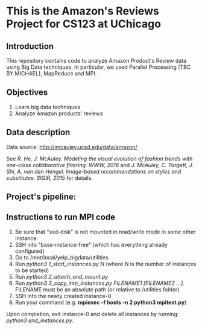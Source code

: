 # This is the Amazon's Reviews Project for CS123 at UChicago

## Introduction

This repository contains code to analyze Amazon Product's Review data using Big Data techniques. In particular, we used Parallel Processing (TBC BY MICHAEL), MapReduce and MPI.

## Objectives

1. Learn big data techniques
2. Analyze Amazon products' reviews

## Data description

Data source: http://jmcauley.ucsd.edu/data/amazon/

See *R. He, J. McAuley. Modeling the visual evolution of fashion trends with one-class collaborative filtering. WWW, 2016* and *J. McAuley, C. Targett, J. Shi, A. van den  Hengel. Image-based recommendations on styles and substitutes. SIGIR, 2015* for details.


## Project's pipeline:


## Instructions to run MPI code

1. Be sure that "ssd-disk" is not mounted in read/write mode in some other instance.
2. SSH into "base-instance-free" (which has everything already configured)
3. Go to /mnt/local/yelp_bigdata/utilities
4. Run *python3 1_start_instances.py N* (where N is the number of instances to be started)
5. Run *python3 2_attach_and_mount.py*
6. Run *python3 3_copy_into_instances.py FILENAME1 [FILENAME2 ...]*. FILENAME must be an absolute path (or relative to /utilities folder)
7. SSH into the newly created instance-0
8. Run your command (e.g. **mpiexec -f hosts -n 2 python3 mpitest.py**)

Upon completion, exit instance-0 and delete all instances by running: *python3 end_instances.py*.
